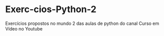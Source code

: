 # Exerc-cios-Python-2
Exercícios propostos no mundo 2 das aulas de python do canal Curso em Vídeo no Youtube
